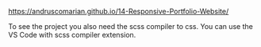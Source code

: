  https://andruscomarian.github.io/14-Responsive-Portfolio-Website/
 
 To see the project you also need the scss compiler to css.
 You can use the VS Code with scss compiler extension.
